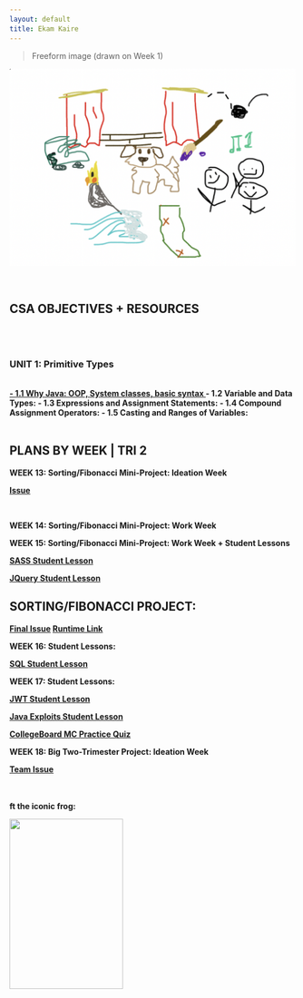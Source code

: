 ```yaml
---
layout: default
title: Ekam Kaire
---
```


> Freeform image (drawn on Week 1)

![](images/freeform.png)

<br>

<h2> CSA OBJECTIVES + RESOURCES </h2>
<br>
<br>
<h3> UNIT 1: Primitive Types </h3>
<br>
<strong>
<a href="https://ekam.nighthawkcodingsociety.com/2023/09/01/unit1notes.html">- 1.1 Why Java: OOP, System classes, basic syntax </a>
- 1.2 Variable and Data Types:
- 1.3 Expressions and Assignment Statements:
- 1.4 Compound Assignment Operators:
- 1.5 Casting and Ranges of Variables: 


<br>
<br>


<h2> PLANS BY WEEK | TRI 2 </h2>

<strong> WEEK 13: </strong>
Sorting/Fibonacci Mini-Project: Ideation Week

[Issue](https://github.com/Card-Complexity/Card-Complexity-issues/issues/1)

<br>

<strong> WEEK 14: </strong>
Sorting/Fibonacci Mini-Project: Work Week

<strong> WEEK 15: </strong>
Sorting/Fibonacci Mini-Project: Work Week + Student Lessons

[SASS Student Lesson](https://ekam.nighthawkcodingsociety.com/2023/12/10/FinalSASSLesson_IPYNB_2_.html)

[JQuery Student Lesson]()

<h2> SORTING/FIBONACCI PROJECT: </h2>

[Final Issue](https://github.com/Card-Complexity/Card-Complexity-issues/issues/3)
[Runtime Link](https://card-complexity.github.io/Card-Visualization-Frontend/cardtest.html)


<strong> WEEK 16: </strong>
Student Lessons:

[SQL Student Lesson](https://github.com/Tirth-Thakkar/LessonGroup/blob/main/_notebooks/2023-12-13-SQL_and_Collections.ipynb)


<strong> WEEK 17: </strong>
Student Lessons:

[JWT Student Lesson](https://ekam.nighthawkcodingsociety.com/2023/12/19/JWTLesson_IPYNB_2_.html)

[Java Exploits Student Lesson](https://ekam.nighthawkcodingsociety.com/2023/12/08/JavaExploitsStudent_IPYNB_2_.html)

[CollegeBoard MC Practice Quiz](https://ekam.nighthawkcodingsociety.com/2023/12/21/mcqcorrections_IPYNB_2_.html)

<strong> WEEK 18: </strong>
Big Two-Trimester Project: Ideation Week

[Team Issue](https://github.com/John-sCC/jcc_frontend/issues/4)



<br>
<br>
ft the iconic frog: 


<img src="https://i.pinimg.com/originals/83/ce/1e/83ce1e01b27c36bc241948cb3c2c555f.jpg" 
     width="200" 
     height="300" />

<br> 
